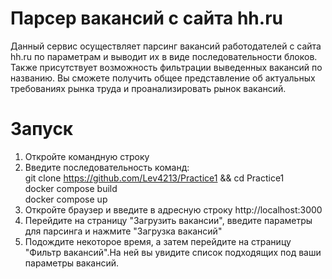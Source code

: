 # Парсер вакансий с сайта hh.ru
Данный сервис осуществляет парсинг вакансий работодателей с сайта hh.ru по параметрам и выводит их в виде последовательности блоков. Также присутствует возможность фильтрации выведенных вакансий по названию.
Вы сможете получить общее представление об актуальных требованиях рынка труда и проанализировать рынок вакансий.

# Запуск 
1) Откройте командную строку
2) Введите последовательность команд:
   <br/>git clone https://github.com/Lev4213/Practice1 && cd Practice1
   <br/>docker compose build
   <br/>docker compose up
3) Откройте браузер и введите в адресную строку http://localhost:3000
4) Перейдите на страницу "Загрузить вакансии", введите параметры для парсинга и нажмите "Загрузка вакансий"
5) Подождите некоторое время, а затем перейдите на страницу "Фильтр вакансий".На ней вы увидите список подходящих под ваши параметры вакансий.
